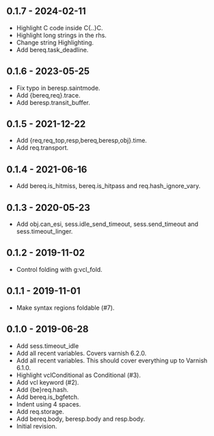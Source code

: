 ## 0.1.7 - 2024-02-11

* Highlight C code inside C{..}C.
* Highlight long strings in the rhs.
* Change string Highlighting.
* Add bereq.task_deadline.

## 0.1.6 - 2023-05-25

* Fix typo in beresp.saintmode.
* Add {bereq,req}.trace.
* Add beresp.transit\_buffer.

## 0.1.5 - 2021-12-22

* Add {req,req\_top,resp,bereq,beresp,obj}.time.
* Add req.transport.

## 0.1.4 - 2021-06-16

* Add bereq.is\_hitmiss, bereq.is\_hitpass and req.hash\_ignore\_vary.

## 0.1.3 - 2020-05-23

* Add obj.can\_esi, sess.idle\_send\_timeout, sess.send\_timeout
  and sess.timeout\_linger.

## 0.1.2 - 2019-11-02

* Control folding with g:vcl\_fold.

## 0.1.1 - 2019-11-01

* Make syntax regions foldable (#7).

## 0.1.0 - 2019-06-28

* Add sess.timeout\_idle
* Add all recent variables. Covers varnish 6.2.0.
* Add all recent variables. This should cover everything up to
  Varnish 6.1.0.
* Highlight vclConditional as Conditional (#3).
* Add vcl keyword (#2).
* Add {be}req.hash.
* Add bereq.is\_bgfetch.
* Indent using 4 spaces.
* Add req.storage.
* Add bereq.body, beresp.body and resp.body.
* Initial revision.
